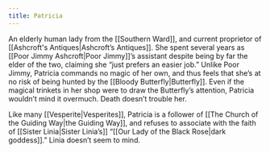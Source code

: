 ```yaml
---
title: Patricia
---
```


An elderly human lady from the [[Southern Ward]], and current proprietor of [[Ashcroft's Antiques|Ashcroft’s Antiques]]. She spent several years as [[Poor Jimmy Ashcroft|Poor Jimmy]]’s assistant despite being by far the elder of the two, claiming she “just prefers an easier job.” Unlike Poor Jimmy, Patricia commands no magic of her own, and thus feels that she’s at no risk of being hunted by the [[Bloody Butterfly|Butterfly]]. Even if the magical trinkets in her shop were to draw the Butterfly’s attention, Patricia wouldn’t mind it overmuch. Death doesn’t trouble her.

Like many [[Vesperite|Vesperites]], Patricia is a follower of [[The Church of the Guiding Way|the Guiding Way]], and refuses to associate with the faith of [[Sister Linia|Sister Linia’s]] “[[Our Lady of the Black Rose|dark goddess]].” Linia doesn’t seem to mind.